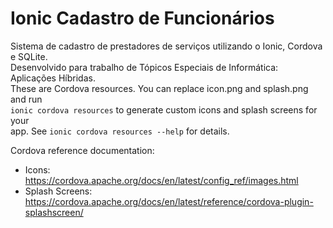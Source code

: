 # Ionic Cadastro de Funcionários  
Sistema de cadastro de prestadores de serviços utilizando o Ionic, Cordova e SQLite.  
Desenvolvido para trabalho de Tópicos Especiais de Informática: Aplicações Híbridas.  
These are Cordova resources. You can replace icon.png and splash.png and run  
`ionic cordova resources` to generate custom icons and splash screens for your  
app. See `ionic cordova resources --help` for details.  

Cordova reference documentation:  

- Icons: https://cordova.apache.org/docs/en/latest/config_ref/images.html  
- Splash Screens: https://cordova.apache.org/docs/en/latest/reference/cordova-plugin-splashscreen/  

